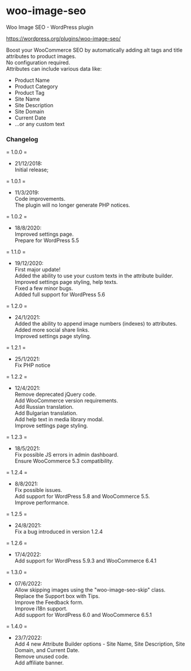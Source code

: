 # woo-image-seo
Woo Image SEO - WordPress plugin

https://wordpress.org/plugins/woo-image-seo/

Boost your WooCommerce SEO by automatically adding alt tags and title attributes to product images.  
No configuration required.  
Attributes can include various data like:
- Product Name
- Product Category
- Product Tag
- Site Name
- Site Description
- Site Domain
- Current Date
- ...or any custom text

### Changelog

= 1.0.0 =
* 21/12/2018:  
Initial release;

= 1.0.1 =
* 11/3/2019:  
Code improvements.  
The plugin will no longer generate PHP notices.

= 1.0.2 =
* 18/8/2020:  
Improved settings page.  
Prepare for WordPress 5.5

= 1.1.0 =
* 19/12/2020:  
First major update!  
Added the ability to use your custom texts in the attribute builder.  
Improved settings page styling, help texts.  
Fixed a few minor bugs.  
Added full support for WordPress 5.6

= 1.2.0 =
* 24/1/2021:  
Added the ability to append image numbers (indexes) to attributes.  
Added more social share links.  
Improved settings page styling.  

= 1.2.1 =
* 25/1/2021:  
Fix PHP notice

= 1.2.2 =
* 12/4/2021:  
Remove deprecated jQuery code.  
Add WooCommerce version requirements.  
Add Russian translation.  
Add Bulgarian translation.  
Add help text in media library modal.  
Improve settings page styling.

= 1.2.3 =
* 18/5/2021:  
Fix possible JS errors in admin dashboard.  
Ensure WooCommerce 5.3 compatibility.

= 1.2.4 =
* 8/8/2021:  
Fix possible issues.  
Add support for WordPress 5.8 and WooCommerce 5.5.  
Improve performance.

= 1.2.5 =
* 24/8/2021:  
Fix a bug introduced in version 1.2.4

= 1.2.6 =
* 17/4/2022:  
Add support for WordPress 5.9.3 and WooCommerce 6.4.1

= 1.3.0 =
* 07/6/2022:  
Allow skipping images using the "woo-image-seo-skip" class.  
Replace the Support box with Tips.  
Improve the Feedback form.  
Improve i18n support.  
Add support for WordPress 6.0 and WooCommerce 6.5.1

= 1.4.0 =
* 23/7/2022:  
Add 4 new Attribute Builder options - Site Name, Site Description, Site Domain, and Current Date.  
Remove unused code.  
Add affiliate banner.
